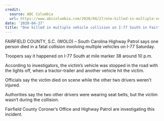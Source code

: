 ```yaml
---
credit:
  source: ABC Columbia
  url: https://www.abccolumbia.com/2020/04/27/one-killed-in-multiple-vehicle-collision-on-i-77-south-in-fairfield/
date: '2020-04-27'
title: "One killed in multiple vehicle collision on I-77 South in Fairfield"
---
```

FAIRFIELD COUNTY, S.C. (WOLO) – South Carolina Highway Patrol says one person died in a fatal collision involving multiple vehicles on I-77 Saturday.

Troopers say it happened on I-77 South at mile marker 38 around 10 p.m.

According to investigators, the victim’s vehicle was stopped in the road with the lights off, when a tractor-trailer and another vehicle hit the victim.

Officials say the victim died on scene while the other two drivers weren’t injured.

Authorities say the two other drivers were wearing seat belts, but the victim wasn’t during the collision.

Fairfield County Coroner’s Office and Highway Patrol are investigating this incident.
